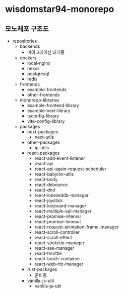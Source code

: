 # wisdomstar94-monorepo

## 모노레포 구조도

- repositories
  - backends
    - 마이그레이션 대기중
  - dockers
    - local-nginx
    - nexus
    - postgresql
    - redis
  - frontends
    - example-frontends
    - other-frontends
  - monorepo-libraries
    - example-frontend-library
    - example-next-library
    - tsconfig-library
    - vite-config-library
  - packages
    - next-packages
      - next-utils
    - other-packages
      - ip-utils
    - react-packages
      - react-add-event-listener
      - react-api
      - react-api-again-request-scheduler
      - react-babylon-utils
      - react-body
      - react-debounce
      - react-dnd
      - react-indexeddb-manager
      - react-joystick
      - react-keyboard-manager
      - react-multiple-api-manager
      - react-promise-interval
      - react-promise-timeout
      - react-request-animation-frame-manager
      - react-scroll-controller
      - react-scroll-effect
      - react-socketio-manager
      - react-sse-manager
      - react-throttle
      - react-touch-container
      - react-web-rtc-manager
    - rust-packages
      - 준비중
    - vanilla-js-util
      - vanilla-js-util